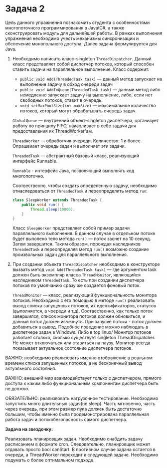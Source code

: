 # Задача 2

Цель данного упражнения познакомить студента с особенностями многопоточного программирования в Java\С#, а также сконструировать модуль для дальнейшей работы. В рамках выполнения упражнения необходимо учесть механизмы синхронизации и обспечение монопольного доступа. Далее задача формулируется для Java.

1. Необходимо написать класс-singleton `ThreadDispatcher`. Данный класс представляет собой диспетчер потоков, который способен ставить задачи на параллельное выполнение. Класс содержит:
    - `public void Add(ThreadedTask task)` — данный метод запускает на выполнение задачу в обход очереди задач
    - `public void AddInQueue(ThreadedTask task)` — данный метод либо немедленно запускает задачу на выполнение, либо, если нет свободных потоков, ставит в очередь.
    - `void setMaxPoolSize(int maxSize)` — максимальное количество потоков, который могут обрабатывать очередь задач.

    `GlobalQueue` — внутренний объект-singleton диспетчера, организует работу по принципу FIFO, накапливает в себе задачи для предоставления их ThreadWorker'ам.

    `ThreadWorker` — обработчик очереди. Количество: 1 и более. Опрашвиает очередь задач и выполняет эти задачи.

    `ThreadedTask` — абстрактный базовый класс, реализующий интерфейс Runnable.

    `Runnable` - интерфейс Java, позволяющий выполнять код многопоточно.

    Соотвественно, чтобы создать определенную	задачу, необходимо отнаследоваться от `ThreadedTask` и переопределить метод `run`:

    ```java
    class SleepWorker extends ThreadedTask {
    	public void run() {
    		Thread.sleep(10000);
    	}
    }
    ```

    Класс `SleepWorker` представляет собой пример задачи параллельного выполнения. В данном случае в отдельном потоке будет выполено тело метода `run()` — поток заснет на 10 секунд. Затем завершится. Таким образом, порождая	наследников `ThreadedTask` и переопределяя метод `run()` возможно создание произвольных задач для параллельного выполнения.

2. При создании объекта `ThreadDispatcher` необходимо в конструкторе вызвать метод
`void Add(ThreadedTask task)` — где аргументом task должен быть экземпляр класса `ThreadMonitor`, являющийся наследником `ThreadedTask`. То есть при создании диспетчера потоков по умолчанию сразу же создается фоновый поток.

    `ThreadMonitor` — класс, реализующий функциональность монитора потоков. Необходимо с его помощью в методе `run()` реализовать вывод списка запущенных потоков, их идентификаторов, статусов (выполняется, в чоереди и т.д). Соотвественно, как только поток завершился, список монитора потоков должен обновиться, и данный поток должен исчезнуть. При запуске потока - поток должен добавиться в вывод. Подобное поведение можно наблюдать в диспетчере задач в Windows. Либо в top linux/ Монитор потоков работает столько, сколько существует singleton ThreadDispatcher. Не может отключаться или ставиться на паузу. Монитор всегда показывает актуальное состояние диспетчера потоков.

ВАЖНО: необходимо реализовать именно отображение в реальном времени списка запущенных потоков, а не бесконечный вывод актуального состояния.

ВАЖНО: внешний мир взаимодействует только с диспетчером, прямого доступа к каким либо функциональным компонентам диспетчера быть не должно.

ОБЯЗАТЕЛЬНО: реализвовать нагрузочное тестирование. Необходимо запустить много длительных задач(не sleep). Часть мгновенно, часть через очередь, при этом размер пула должен быть достаточно большим, чтобы именно была продемонстрирована параллельная работа задач и потокобезопасность самого диспетчера.

**Задача на звездочку:**

Реализовать планировщик задач. Необходимо снабдить задачу расписанием в формате cron. Следовательно, планировщик может отдавать просто bool canStart. В противном случае задача остается в очереди, а ThreadWorker переходит к следующей задаче. Необходимо подумать о более оптимальном подходе.
